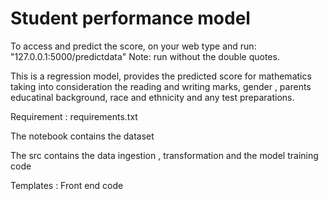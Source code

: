 <h1>Student performance model</h1>
<p> To access and predict the score, on your web type and run: "127.0.0.1:5000/predictdata" Note: run without the double quotes. </p>
<p> This is a regression model, provides the predicted score for mathematics taking into consideration the reading and writing marks, gender , parents educatinal background, race and ethnicity and any test preparations. </p>
<p> Requirement : requirements.txt</p>
<p> The notebook contains the dataset</p>
<p> The src contains the data ingestion , transformation and the model training code</p>
<p> Templates : Front end code </p>
